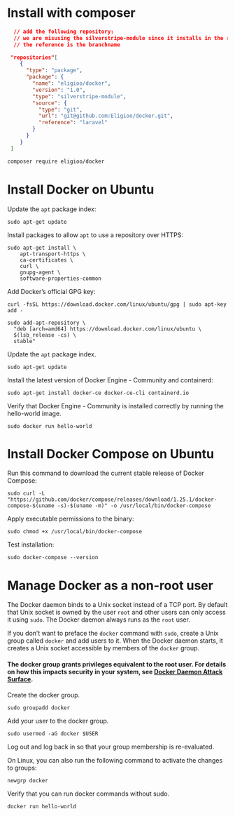 
# Install with composer
```json
  // add the following repository:
  // we are misusing the silverstripe-module since it installs in the root folder
  // the reference is the branchname

 "repositories"[
    {
      "type": "package",
      "package": {
        "name": "eligioo/docker",
        "version": "1.0",
        "type": "silverstripe-module",
        "source": {
          "type": "git",
          "url": "git@github.com:Eligioo/docker.git",
          "reference": "laravel"
        }
      }
    }
 ]
```

```bash
composer require eligioo/docker
```


# Install Docker on Ubuntu

Update the `apt` package index:

```
sudo apt-get update
```

Install packages to allow `apt` to use a repository over HTTPS:
```
sudo apt-get install \
    apt-transport-https \
    ca-certificates \
    curl \
    gnupg-agent \
    software-properties-common
```

Add Docker’s official GPG key:

```
curl -fsSL https://download.docker.com/linux/ubuntu/gpg | sudo apt-key add -
```

```
sudo add-apt-repository \
  "deb [arch=amd64] https://download.docker.com/linux/ubuntu \
  $(lsb_release -cs) \
  stable"
```
Update the `apt` package index.
```
sudo apt-get update
```

Install the latest version of Docker Engine - Community and containerd:
```
sudo apt-get install docker-ce docker-ce-cli containerd.io
```

Verify that Docker Engine - Community is installed correctly by running the hello-world image.
```
sudo docker run hello-world
```

# Install Docker Compose on Ubuntu

Run this command to download the current stable release of Docker Compose:
```
sudo curl -L "https://github.com/docker/compose/releases/download/1.25.1/docker-compose-$(uname -s)-$(uname -m)" -o /usr/local/bin/docker-compose
```

Apply executable permissions to the binary:
```
sudo chmod +x /usr/local/bin/docker-compose
```

Test installation:
```
sudo docker-compose --version
```

# Manage Docker as a non-root user
The Docker daemon binds to a Unix socket instead of a TCP port. By default that Unix socket is owned by the user `root` and other users can only access it using `sudo`. The Docker daemon always runs as the `root` user.

If you don’t want to preface the `docker` command with `sudo`, create a Unix group called `docker` and add users to it. When the Docker daemon starts, it creates a Unix socket accessible by members of the `docker` group.

#### The docker group grants privileges equivalent to the root user. For details on how this impacts security in your system, see [Docker Daemon Attack Surface](https://docs.docker.com/engine/security/security/#docker-daemon-attack-surface).

Create the docker group.
```
sudo groupadd docker
```

Add your user to the docker group.
```
sudo usermod -aG docker $USER
```

Log out and log back in so that your group membership is re-evaluated.

On Linux, you can also run the following command to activate the changes to groups:
```
newgrp docker 
```

Verify that you can run docker commands without sudo.
```
docker run hello-world
```
